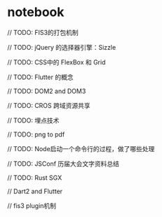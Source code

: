 # notebook


// TODO: FIS3的打包机制

// TODO: jQuery 的选择器引擎：Sizzle 

// TODO: CSS中的 FlexBox 和 Grid

// TODO: Flutter 的概念

// TODO: DOM2 and DOM3

// TODO: CROS 跨域资源共享

// TODO: 埋点技术

// TODO: png to pdf

// TODO: Node启动一个命令行的过程，做了哪些处理

// TODO: JSConf 历届大会文字资料总结

// TODO: Rust SGX

// Dart2 and Flutter

// fis3 plugin机制